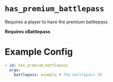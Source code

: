 # `has_premium_battlepass`

Requires a player to have the premium battlepass

**Requires xBattlepass**
# Example Config
```yaml
- id: has_premium_battlepass
  args:
    battlepass: example # The battlepass ID
```
